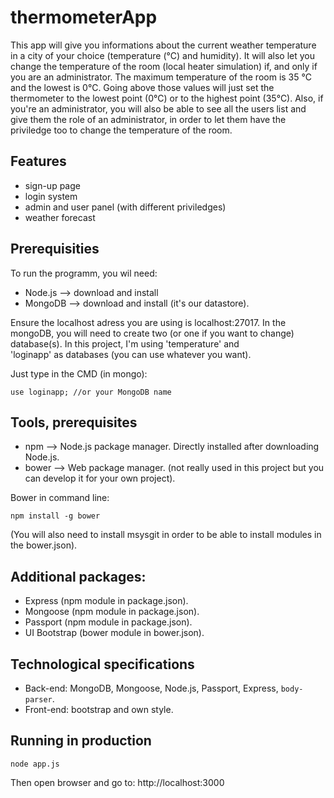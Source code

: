 # thermometerApp

This app will give you informations about the current weather temperature in a city of your choice (temperature (°C) and humidity). 
It will also let you change the temperature of the room (local heater simulation) if, and only if you are an administrator. 
The maximum temperature of the room is 35 °C and the lowest is 0°C. Going above those values will just set the thermometer to the lowest 
point (0°C) or to the highest point (35°C).
Also, if you're an administrator, you will also be able to see all the users list and give them the role of an administrator, 
in order to let them have the priviledge too to change the temperature of the room. 

## Features

- sign-up page
- login system
- admin and user panel (with different priviledges)
- weather forecast

## Prerequisities

To run the programm, you wil need:

* Node.js --> download and install
* MongoDB --> download and install (it's our datastore).

Ensure the localhost adress you are using is localhost:27017.
In the mongoDB, you will need to create two (or one if you want to change) database(s). In this project, I'm using 'temperature' and   
'loginapp' as databases (you can use whatever you want).

Just type in the CMD (in mongo):
```
use loginapp; //or your MongoDB name
```

## Tools, prerequisites

* npm --> Node.js package manager. Directly installed after downloading Node.js.
* bower --> Web package manager. (not really used in this project but you can develop it for your own project).

Bower in command line:
```
npm install -g bower
```
(You will also need to install msysgit in order to be able to install modules in the bower.json).

## Additional packages:

* Express (npm module in package.json).
* Mongoose (npm module in package.json).
* Passport (npm module in package.json).
* UI Bootstrap (bower module in bower.json).

## Technological specifications

- Back-end: MongoDB, Mongoose, Node.js, Passport, Express, `body-parser`.
- Front-end: bootstrap and own style.

## Running in production

```
node app.js
```
Then open browser and go to:
http://localhost:3000



